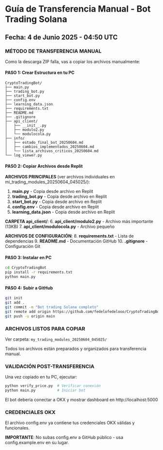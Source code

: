 # Guía de Transferencia Manual - Bot Trading Solana
## Fecha: 4 de Junio 2025 - 04:50 UTC

### MÉTODO DE TRANSFERENCIA MANUAL

Como la descarga ZIP falla, vas a copiar los archivos manualmente:

#### PASO 1: Crear Estructura en tu PC
```
CryptoTradingBot/
├── main.py
├── trading_bot.py
├── start_bot.py
├── config.env
├── learning_data.json
├── requirements.txt
├── README.md
├── .gitignore
├── api_client/
│   ├── __init__.py
│   ├── modulo2.py
│   └── modulocola.py
├── info/
│   ├── estado_final_bot_20250604.md
│   ├── cambios_implementados_20250604.md
│   └── lista_archivos_criticos_20250604.md
└── log_viewer.py
```

#### PASO 2: Copiar Archivos desde Replit

**ARCHIVOS PRINCIPALES** (ver archivos individuales en mi_trading_modules_20250604_045025/):

1. **main.py** - Copia desde archivo en Replit
2. **trading_bot.py** - Copia desde archivo en Replit  
3. **start_bot.py** - Copia desde archivo en Replit
4. **config.env** - Copia desde archivo en Replit
5. **learning_data.json** - Copia desde archivo en Replit

**CARPETA api_client/**:
6. **api_client/modulo2.py** - Archivo más importante (13KB)
7. **api_client/modulocola.py** - Archivo pequeño

**ARCHIVOS DE CONFIGURACIÓN**:
8. **requirements.txt** - Lista de dependencias
9. **README.md** - Documentación GitHub
10. **.gitignore** - Configuración Git

#### PASO 3: Instalar en PC
```bash
cd CryptoTradingBot
pip install -r requirements.txt
python main.py
```

#### PASO 4: Subir a GitHub
```bash
git init
git add .
git commit -m "Bot trading Solana completo"
git remote add origin https://github.com/fedelofedelooo/CryptoTradingBot.git
git push -u origin main
```

### ARCHIVOS LISTOS PARA COPIAR

Ver carpeta: `my_trading_modules_20250604_045025/`

Todos los archivos están preparados y organizados para transferencia manual.

### VALIDACIÓN POST-TRANSFERENCIA

Una vez copiado en tu PC, ejecutar:
```bash
python verify_price.py  # Verificar conexión
python main.py          # Iniciar bot
```

El bot debería conectar a OKX y mostrar dashboard en http://localhost:5000

### CREDENCIALES OKX

El archivo config.env ya contiene tus credenciales OKX válidas y funcionales.

**IMPORTANTE**: No subas config.env a GitHub público - usa config.example.env en su lugar.